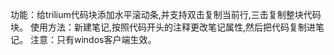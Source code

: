 功能：给trilium代码块添加水平滚动条,并支持双击复制当前行,三击复制整块代码块。
使用方法：新建笔记,按照代码开头的注释更改笔记属性,然后把代码复制进笔记。
注意：只有windos客户端生效。
